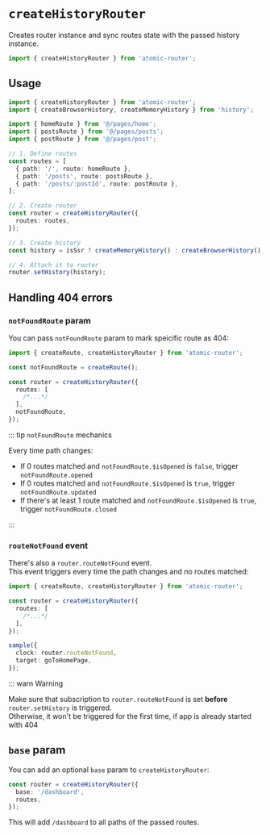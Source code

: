 # `createHistoryRouter`

Creates router instance and sync routes state with the passed history instance.

```ts
import { createHistoryRouter } from 'atomic-router';
```

## Usage

```ts
import { createHistoryRouter } from 'atomic-router';
import { createBrowserHistory, createMemoryHistory } from 'history';

import { homeRoute } from '@/pages/home';
import { postsRoute } from '@/pages/posts';
import { postRoute } from '@/pages/post';

// 1. Define routes
const routes = [
  { path: '/', route: homeRoute },
  { path: '/posts', route: postsRoute },
  { path: '/posts/:postId', route: postRoute },
];

// 2. Create router
const router = createHistoryRouter({
  routes: routes,
});

// 3. Create history
const history = isSsr ? createMemoryHistory() : createBrowserHistory();

// 4. Attach it to router
router.setHistory(history);
```

## Handling 404 errors

### `notFoundRoute` param

You can pass `notFoundRoute` param to mark speicific route as 404:

```ts
import { createRoute, createHistoryRouter } from 'atomic-router';

const notFoundRoute = createRoute();

const router = createHistoryRouter({
  routes: [
    /*...*/
  ],
  notFoundRoute,
});
```

::: tip `notFoundRoute` mechanics

Every time path changes:

- If 0 routes matched and `notFoundRoute.$isOpened` is `false`, trigger `notFoundRoute.opened`
- If 0 routes matched and `notFoundRoute.$isOpened` is `true`, trigger `notFoundRoute.updated`
- If there's at least 1 route matched and `notFoundRoute.$isOpened` is `true`, trigger `notFoundRoute.closed`

:::

### `routeNotFound` event

There's also a `router.routeNotFound` event.  
This event triggers every time the path changes and no routes matched:

```ts
import { createRoute, createHistoryRouter } from 'atomic-router';

const router = createHistoryRouter({
  routes: [
    /*...*/
  ],
});

sample({
  clock: router.routeNotFound,
  target: goToHomePage,
});
```

::: warn Warning

Make sure that subscription to `router.routeNotFound` is set **before** `router.setHistory` is triggered.  
Otherwise, it won't be triggered for the first time, if app is already started with 404

## `base` param

You can add an optional `base` param to `createHistoryRouter`:

```ts
const router = createHistoryRouter({
  base: '/dashboard',
  routes,
});
```

This will add `/dashboard` to all paths of the passed routes.
